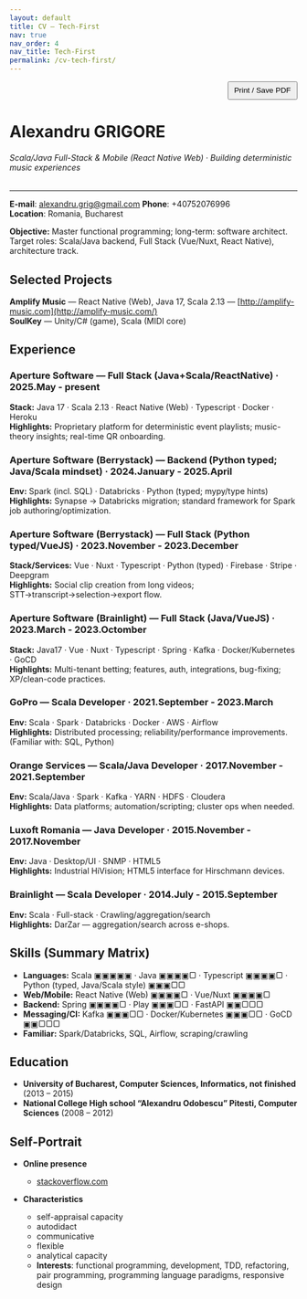 ```yaml
---
layout: default
title: CV — Tech-First
nav: true
nav_order: 4
nav_title: Tech-First
permalink: /cv-tech-first/
---
```


<p class="noprint" style="text-align:right;margin:0;">
  <button onclick="window.print()" style="padding:.4rem .6rem;cursor:pointer;">Print / Save PDF</button>
</p>

# Alexandru GRIGORE
###### Scala/Java Full-Stack & Mobile (React Native Web) · Building deterministic music experiences
---
**E-mail**: [alexandru.grig@gmail.com](mailto:alexandru.grig@gmail.com) **Phone**: +40752076996  
**Location**: Romania, Bucharest

**Objective:** Master functional programming; long-term: software architect. Target roles: Scala/Java backend, Full Stack (Vue/Nuxt, React Native), architecture track.

## Selected Projects
**Amplify Music** — React Native (Web), Java 17, Scala 2.13 — [http://amplify-music.com](http://amplify-music.com/)  
**SoulKey** — Unity/C# (game), Scala (MIDI core)

## Experience

### Aperture Software — Full Stack (Java+Scala/ReactNative) · 2025.May - present
**Stack:** Java 17 · Scala 2.13 · React Native (Web) · Typescript · Docker · Heroku  
**Highlights:** Proprietary platform for deterministic event playlists; music-theory insights; real-time QR onboarding.

### Aperture Software (Berrystack) — Backend (Python typed; Java/Scala mindset) · 2024.January - 2025.April
**Env:** Spark (incl. SQL) · Databricks · Python (typed; mypy/type hints)  
**Highlights:** Synapse → Databricks migration; standard framework for Spark job authoring/optimization.

### Aperture Software (Berrystack) — Full Stack (Python typed/VueJS) · 2023.November - 2023.December
**Stack/Services:** Vue · Nuxt · Typescript · Python (typed) · Firebase · Stripe · Deepgram  
**Highlights:** Social clip creation from long videos; STT→transcript→selection→export flow.

### Aperture Software (Brainlight) — Full Stack (Java/VueJS) · 2023.March - 2023.Octomber
**Stack:** Java17 · Vue · Nuxt · Typescript · Spring · Kafka · Docker/Kubernetes · GoCD  
**Highlights:** Multi-tenant betting; features, auth, integrations, bug-fixing; XP/clean-code practices.

### GoPro — Scala Developer · 2021.September - 2023.March
**Env:** Scala · Spark · Databricks · Docker · AWS · Airflow  
**Highlights:** Distributed processing; reliability/performance improvements. (Familiar with: SQL, Python)

### Orange Services — Scala/Java Developer · 2017.November - 2021.September
**Env:** Scala/Java · Spark · Kafka · YARN · HDFS · Cloudera  
**Highlights:** Data platforms; automation/scripting; cluster ops when needed.

### Luxoft Romania — Java Developer · 2015.November - 2017.November
**Env:** Java · Desktop/UI · SNMP · HTML5  
**Highlights:** Industrial HiVision; HTML5 interface for Hirschmann devices.

### Brainlight — Scala Developer · 2014.July - 2015.September
**Env:** Scala · Full-stack · Crawling/aggregation/search  
**Highlights:** DarZar — aggregation/search across e-shops.

## Skills (Summary Matrix)

- **Languages:** Scala ▣▣▣▣▣ · Java ▣▣▣▣▢ · Typescript ▣▣▣▣▢ · Python (typed, Java/Scala style) ▣▣▣▢▢  
- **Web/Mobile:** React Native (Web) ▣▣▣▣▢ · Vue/Nuxt ▣▣▣▣▢  
- **Backend:** Spring ▣▣▣▣▢ · Play ▣▣▣▢▢ · FastAPI ▣▣▢▢▢  
- **Messaging/CI:** Kafka ▣▣▣▢▢ · Docker/Kubernetes ▣▣▣▢▢ · GoCD ▣▣▢▢▢  
- **Familiar:** Spark/Databricks, SQL, Airflow, scraping/crawling

## Education

- **University of Bucharest, Computer Sciences, Informatics, not finished** (2013 – 2015) 
- **National College High school “Alexandru Odobescu” Pitesti, Computer Sciences** (2008 – 2012) 

## Self-Portrait

- **Online presence** 
    - [stackoverflow.com](https://stackoverflow.com/users/3000244)

- **Characteristics** 
    - self-appraisal capacity 
    - autodidact 
    - communicative
    - flexible 
    - analytical capacity 
    - **Interests**: functional programming, development, TDD, refactoring, pair programming, programming language paradigms, responsive design

